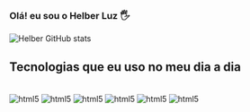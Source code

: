 ### Olá! eu sou  o Helber Luz 🖐️


![Helber GitHub stats](https://github-readme-stats.vercel.app/api?username=LuzHelber&show_icons=true&theme=onedark)

## Tecnologias que eu uso no meu dia a dia

<div style="display: inline_block"><br/>
 <img align="center" alt ="html5" src="https://img.shields.io/badge/HTML5-E34F26?style=for-the-badge&logo=html5&logoColor=white"/>
 <img align="center" alt ="html5" src="https://img.shields.io/badge/Java-ED8B00?style=for-the-badge&logo=openjdk&logoColor=white"/>
 <img align="center" alt ="html5" src="https://img.shields.io/badge/JavaScript-323330?style=for-the-badge&logo=javascript&logoColor=F7DF1E"/>
 <img align="center" alt ="html5" src="	https://img.shields.io/badge/Spring-6DB33F?style=for-the-badge&logo=spring&logoColor=white"/>
 <img align="center" alt ="html5" src="https://img.shields.io/badge/MySQL-00000F?style=for-the-badge&logo=mysql&logoColor=white"/>
 <img align="center" alt ="html5" src="	https://img.shields.io/badge/rabbitmq-%23FF6600.svg?&style=for-the-badge&logo=rabbitmq&logoColor=white"/>
 	

 </div>
